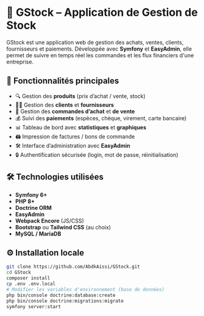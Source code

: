 # 🧾 GStock – Application de Gestion de Stock

GStock est une application web de gestion des achats, ventes, clients, fournisseurs et paiements. Développée avec **Symfony** et **EasyAdmin**, elle permet de suivre en temps réel les commandes et les flux financiers d'une entreprise.

## 🚀 Fonctionnalités principales

- 🔍 Gestion des **produits** (prix d’achat / vente, stock)
- 🧑‍💼 Gestion des **clients** et **fournisseurs**
- 🧾 Gestion des **commandes d’achat** et **de vente**
- 💰 Suivi des **paiements** (espèces, chèque, virement, carte bancaire)
- 📊 Tableau de bord avec **statistiques** et **graphiques**
- 🖨 Impression de factures / bons de commande
- 🛠 Interface d’administration avec **EasyAdmin**
- 🔒 Authentification sécurisée (login, mot de passe, réinitialisation)

## 🛠 Technologies utilisées

- **Symfony 6+**
- **PHP 8+**
- **Doctrine ORM**
- **EasyAdmin**
- **Webpack Encore** (JS/CSS)
- **Bootstrap** ou **Tailwind CSS** (au choix)
- **MySQL / MariaDB**

## ⚙️ Installation locale

```bash
git clone https://github.com/AbdkAissi/GStock.git
cd GStock
composer install
cp .env .env.local
# Modifier les variables d'environnement (base de données)
php bin/console doctrine:database:create
php bin/console doctrine:migrations:migrate
symfony server:start
